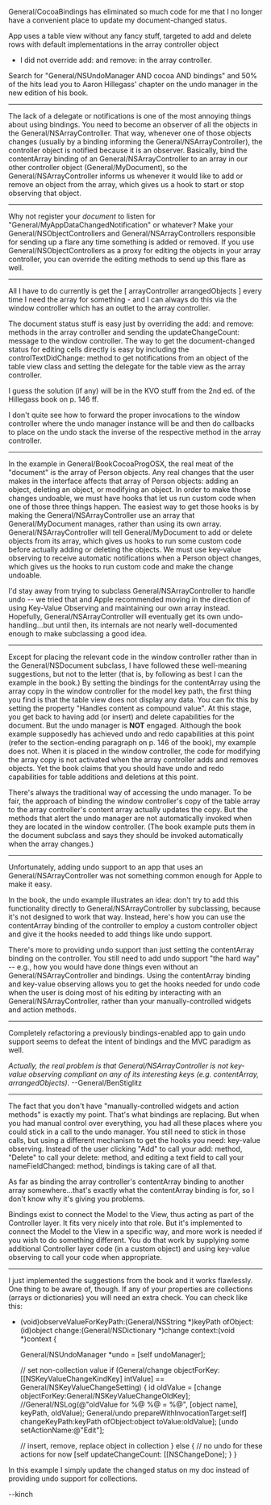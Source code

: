 General/CocoaBindings has eliminated so much code for me that I no longer have a convenient place to update my document-changed status.

App uses a table view without any fancy stuff, targeted to add and delete rows with default implementations in the array controller object
- I did not override add: and remove: in the array controller.

Search for "General/NSUndoManager AND cocoa AND bindings" and 50% of the hits lead you to Aaron Hillegass' chapter on the undo manager in the new edition of his book.

----

The lack of a delegate or notifications is one of the most annoying things about using bindings. You need to become an observer of all the objects in the General/NSArrayController. That way, whenever one of those objects changes (usually by a binding informing the General/NSArrayController), the controller object is notified because it is an observer. Basically, bind the contentArray binding of an General/NSArrayController to an array in our other controller object (General/MyDocument), so the General/NSArrayController informs us whenever it would like to add or remove an object from the array, which gives us a hook to start or stop observing that object.

----

Why not register your *document* to listen for "General/MyAppDataChangedNotification" or whatever? Make your General/NSObjectControllers and General/NSArrayControllers responsible for sending up a flare any time something is added or removed. If you use General/NSObjectControllers as a proxy for editing the objects in your array controller, you can override the editing methods to send up this flare as well.

----

All I have to do currently is get the [ arrayController arrangedObjects ] every time I need the array for something - and I can always do this via the window controller which has an outlet to the array controller.

The document status stuff is easy just by overriding the add: and remove: methods in the array controller and sending the updateChangeCount: message to the window controller. The way to get the document-changed status for editing cells directly is easy by including the controlTextDidChange: method to get notifications from an object of the table view class and setting the delegate for the table view as the array controller.

I guess the solution (if any) will be in the KVO stuff from the 2nd ed. of the Hillegass book on p. 146 ff.

I don't quite see how to forward the proper invocations to the window controller where the undo manager instance will be and then do callbacks to place on the undo stack the inverse of the respective method in the array controller.

----

In the example in General/BookCocoaProgOSX, the real meat of the "document" is the array of Person objects. Any real changes that the user makes in the interface affects that array of Person objects: adding an object, deleting an object, or modifying an object. In order to make those changes undoable, we must have hooks that let us run custom code when one of those three things happen. The easiest way to get those hooks is by making the General/NSArrayController use an array that General/MyDocument manages, rather than using its own array. General/NSArrayController will tell General/MyDocument to add or delete objects from its array, which gives us hooks to run some custom code before actually adding or deleting the objects. We must use key-value observing to receive automatic notifications when a Person object changes, which gives us the hooks to run custom code and make the change undoable.

I'd stay away from trying to subclass General/NSArrayController to handle undo -- we tried that and  Apple recommended moving in the direction of using Key-Value Observing and maintaining our own array instead. Hopefully, General/NSArrayController will eventually get its own undo-handling...but until then, its internals are not nearly well-documented enough to make subclassing a good idea.

----

Except for placing the relevant code in the window controller rather than in the General/NSDocument subclass, I have followed these well-meaning suggestions, but not to the letter (that is, by following as best I can the example in the book.) By setting the bindings for the contentArray using the array copy in the window controller for the model key path, the first thing you find is that the table view does not display any data. You can fix this by setting the property "Handles content as compound value". At this stage, you get back to having add (or insert) and delete capabilities for the document. But the undo manager is **NOT** engaged. Although the book example supposedly has achieved undo and redo capabilities at this point (refer to the section-ending paragraph on p. 146 of the book), my example does not. When it is placed in the window controller, the code for modifying the array copy is not activated when the array controller adds and removes objects. Yet the book claims that you should have undo and redo capabilities for table additions and deletions at this point.

There's always the traditional way of accessing the undo manager. To be fair, the approach of binding the window controller's copy of the table array to the array controller's content array actually updates the copy. But the methods that alert the undo manager are not automatically invoked when they are located in the window controller. (The book example puts them in the document subclass and says they should be invoked automatically when the array changes.)

----

Unfortunately, adding undo support to an app that uses an General/NSArrayController was not something common enough for Apple to make it easy.

In the book, the undo example illustrates an idea: don't try to add this functionality directly to General/NSArrayController by subclassing, because it's not designed to work that way. Instead, here's how you can use the contentArray binding of the controller to employ a custom controller object and give it the hooks needed to add things like undo support.

There's more to providing undo support than just setting the contentArray binding on the controller. You still need to add undo support "the hard way" -- e.g., how you would have done things even without an General/NSArrayController and bindings. Using the contentArray binding and key-value observing allows you to get the hooks needed for undo code when the user is doing most of his editing by interacting with an General/NSArrayController, rather than your manually-controlled widgets and action methods.

----

Completely refactoring a previously bindings-enabled app to gain undo support seems to defeat the intent of bindings and the MVC paradigm as well.

*Actually, the real problem is that General/NSArrayController is not key-value observing compliant on any of its interesting keys (e.g. contentArray, arrangedObjects).* --General/BenStiglitz

----

The fact that you don't have "manually-controlled widgets and action methods" is exactly my point. That's what bindings are replacing. But when you had manual control over everything, you had all these places where you could stick in a call to the undo manager. You still need to stick in those calls, but using a different mechanism to get the hooks you need: key-value observing. Instead of the user clicking "Add" to call your add: method, "Delete" to call your delete: method, and editing a text field to call your nameFieldChanged: method, bindings is taking care of all that.

As far as binding the array controller's contentArray binding to another array somewhere...that's exactly what the contentArray binding is for, so I don't know why it's giving you problems.

Bindings exist to connect the Model to the View, thus acting as part of the Controller layer. It fits very nicely into that role. But it's implemented to connect the Model to the View in a specific way, and more work is needed if you wish to do something different. You do that work by supplying some additional Controller layer code (in a custom object) and using key-value observing to call your code when appropriate.

----

I just implemented the suggestions from the book and it works flawlessly.  One thing to be aware of, though.  If any of your properties are collections (arrays or dictionaries) you will need an extra check.  You can check like this:

    
- (void)observeValueForKeyPath:(General/NSString *)keyPath
					  ofObject:(id)object
						change:(General/NSDictionary *)change
					   context:(void *)context {
					   
	General/NSUndoManager *undo = [self undoManager];
	
	// set non-collection value
	if (General/change objectForKey:[[NSKeyValueChangeKindKey] intValue] == General/NSKeyValueChangeSetting) {
		id oldValue = [change objectForKey:General/NSKeyValueChangeOldKey];
		//General/NSLog(@"oldValue for %@ %@ = %@", [object name], keyPath, oldValue);
		General/undo prepareWithInvocationTarget:self] changeKeyPath:keyPath
			ofObject:object
			toValue:oldValue];
		[undo setActionName:@"Edit"];
		
	// insert, remove, replace object in collection
	} else {
		// no undo for these actions for now
		[self updateChangeCount: [[NSChangeDone];
	}
}



In this example I simply update the changed status on my doc instead of providing undo support for collections.

--kinch